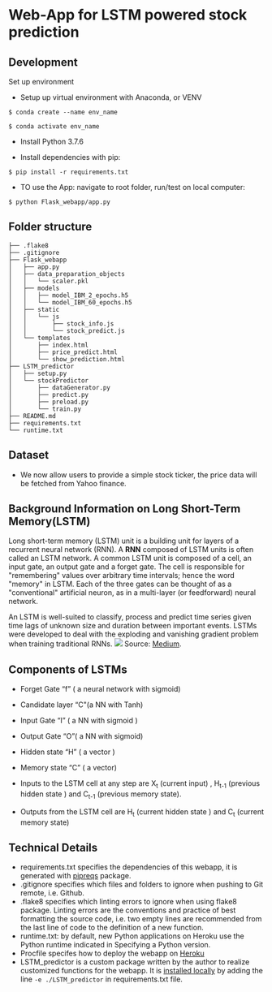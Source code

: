 # Web-App for LSTM powered stock prediction

## Development
Set up environment

* Setup up virtual environment with Anaconda, or VENV

>
    $ conda create --name env_name
>
    $ conda activate env_name

* Install Python 3.7.6

* Install dependencies with pip:

`$ pip install -r requirements.txt`

* TO use the App: navigate to root folder, run/test on local computer:

`$ python Flask_webapp/app.py`




## Folder structure
```
├── .flake8
├── .gitignore
├── Flask_webapp
│   ├── app.py
│   ├── data_preparation_objects
│   │   └── scaler.pkl
│   ├── models
│   │   ├── model_IBM_2_epochs.h5
│   │   └── model_IBM_60_epochs.h5
│   ├── static
│   │   └── js
│   │       ├── stock_info.js
│   │       └── stock_predict.js
│   └── templates
│       ├── index.html
│       ├── price_predict.html
│       └── show_prediction.html
├── LSTM_predictor
│   ├── setup.py
│   └── stockPredictor
│       ├── dataGenerator.py
│       ├── predict.py
│       ├── preload.py
│       └── train.py
├── README.md
├── requirements.txt
└── runtime.txt
```

## Dataset
* We now allow users to provide a simple stock ticker, the price data will be fetched from Yahoo finance.



## Background Information on Long Short-Term Memory(LSTM)
Long short-term memory (LSTM) unit is a building unit for layers of a recurrent neural network (RNN). A **RNN** composed of LSTM units is often called an LSTM network. A common LSTM unit is composed of a cell, an input gate, an output gate and a forget gate. The cell is responsible for "remembering" values over arbitrary time intervals; hence the word "memory" in LSTM. Each of the three gates can be thought of as a "conventional" artificial neuron, as in a multi-layer (or feedforward) neural network.

An LSTM is well-suited to classify, process and predict time series given time lags of unknown size and duration between important events. LSTMs were developed to deal with the exploding and vanishing gradient problem when training traditional RNNs.
<img src="https://cdn-images-1.medium.com/max/1600/0*LyfY3Mow9eCYlj7o.">
Source: [Medium](https://codeburst.io/generating-text-using-an-lstm-network-no-libraries-2dff88a3968). <br>


## Components of LSTMs
* Forget Gate “f” ( a neural network with sigmoid)
* Candidate layer “C"(a NN with Tanh)
* Input Gate “I” ( a NN with sigmoid )
* Output Gate “O”( a NN with sigmoid)
* Hidden state “H” ( a vector )
* Memory state “C” ( a vector)

* Inputs to the LSTM cell at any step are X<sub>t</sub> (current input) , H<sub>t-1</sub> (previous hidden state ) and C<sub>t-1</sub> (previous memory state).  
* Outputs from the LSTM cell are H<sub>t</sub> (current hidden state ) and C<sub>t</sub> (current memory state)

## Technical Details

* requirements.txt specifies the dependencies of this webapp, it is generated with [pipreqs](https://github.com/bndr/pipreqs) package.
* .gitignore specifies which files and folders to ignore when pushing to Git remote, i.e. Github.
* .flake8 specifies which linting errors to ignore when using flake8 package. Linting errors are the conventions and practice of best formatting the source code, i.e. two empty lines are recommended from the last line of code to the definition of a new function.
* runtime.txt: by default, new Python applications on Heroku use the Python runtime indicated in Specifying a Python version.
* Procfile specifes how to deploy the webapp on [Heroku](https://devcenter.heroku.com/articles/procfile)
* LSTM_predictor is a custom package written by the author to realize customized functions for the webapp. It is [installed locally](https://github.com/Ling-Jun/example-local-package) by adding the line `-e ./LSTM_predictor` in requirements.txt file. 
